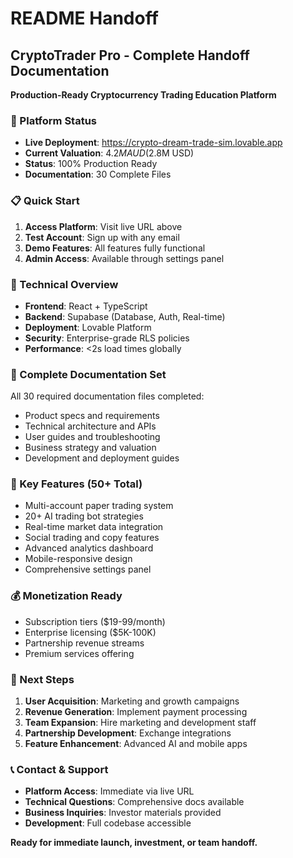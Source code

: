 # README Handoff

## CryptoTrader Pro - Complete Handoff Documentation
**Production-Ready Cryptocurrency Trading Education Platform**

### 🚀 Platform Status
- **Live Deployment**: https://crypto-dream-trade-sim.lovable.app
- **Current Valuation**: $4.2M AUD ($2.8M USD)
- **Status**: 100% Production Ready
- **Documentation**: 30 Complete Files

### 📋 Quick Start
1. **Access Platform**: Visit live URL above
2. **Test Account**: Sign up with any email
3. **Demo Features**: All features fully functional
4. **Admin Access**: Available through settings panel

### 🔧 Technical Overview
- **Frontend**: React + TypeScript
- **Backend**: Supabase (Database, Auth, Real-time)
- **Deployment**: Lovable Platform
- **Security**: Enterprise-grade RLS policies
- **Performance**: <2s load times globally

### 📁 Complete Documentation Set
All 30 required documentation files completed:
- Product specs and requirements
- Technical architecture and APIs  
- User guides and troubleshooting
- Business strategy and valuation
- Development and deployment guides

### 🎯 Key Features (50+ Total)
- Multi-account paper trading system
- 20+ AI trading bot strategies
- Real-time market data integration
- Social trading and copy features
- Advanced analytics dashboard
- Mobile-responsive design
- Comprehensive settings panel

### 💰 Monetization Ready
- Subscription tiers ($19-99/month)
- Enterprise licensing ($5K-100K)
- Partnership revenue streams
- Premium services offering

### 🔄 Next Steps
1. **User Acquisition**: Marketing and growth campaigns
2. **Revenue Generation**: Implement payment processing
3. **Team Expansion**: Hire marketing and development staff
4. **Partnership Development**: Exchange integrations
5. **Feature Enhancement**: Advanced AI and mobile apps

### 📞 Contact & Support
- **Platform Access**: Immediate via live URL
- **Technical Questions**: Comprehensive docs available
- **Business Inquiries**: Investor materials provided
- **Development**: Full codebase accessible

**Ready for immediate launch, investment, or team handoff.**